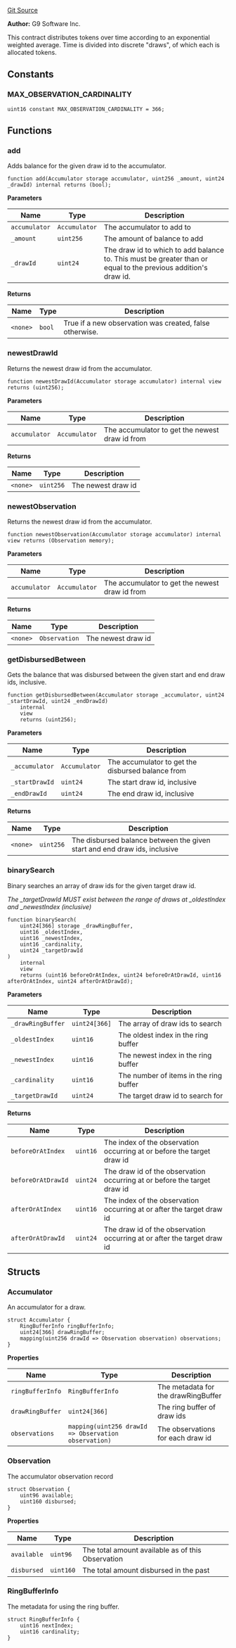 [Git Source](https://github.com/generationsoftware/pt-v5-prize-pool/blob/768fa642eb31cfff0fe929da0929a9bb4dea0b2d/src/libraries/DrawAccumulatorLib.sol)

**Author:**
G9 Software Inc.

This contract distributes tokens over time according to an exponential weighted average.
Time is divided into discrete "draws", of which each is allocated tokens.


## Constants
### MAX_OBSERVATION_CARDINALITY

```solidity
uint16 constant MAX_OBSERVATION_CARDINALITY = 366;
```

## Functions
### add

Adds balance for the given draw id to the accumulator.


```solidity
function add(Accumulator storage accumulator, uint256 _amount, uint24 _drawId) internal returns (bool);
```
**Parameters**

|Name|Type|Description|
|----|----|-----------|
|`accumulator`|`Accumulator`|The accumulator to add to|
|`_amount`|`uint256`|The amount of balance to add|
|`_drawId`|`uint24`|The draw id to which to add balance to. This must be greater than or equal to the previous addition's draw id.|

**Returns**

|Name|Type|Description|
|----|----|-----------|
|`<none>`|`bool`|True if a new observation was created, false otherwise.|


### newestDrawId

Returns the newest draw id from the accumulator.


```solidity
function newestDrawId(Accumulator storage accumulator) internal view returns (uint256);
```
**Parameters**

|Name|Type|Description|
|----|----|-----------|
|`accumulator`|`Accumulator`|The accumulator to get the newest draw id from|

**Returns**

|Name|Type|Description|
|----|----|-----------|
|`<none>`|`uint256`|The newest draw id|


### newestObservation

Returns the newest draw id from the accumulator.


```solidity
function newestObservation(Accumulator storage accumulator) internal view returns (Observation memory);
```
**Parameters**

|Name|Type|Description|
|----|----|-----------|
|`accumulator`|`Accumulator`|The accumulator to get the newest draw id from|

**Returns**

|Name|Type|Description|
|----|----|-----------|
|`<none>`|`Observation`|The newest draw id|


### getDisbursedBetween

Gets the balance that was disbursed between the given start and end draw ids, inclusive.


```solidity
function getDisbursedBetween(Accumulator storage _accumulator, uint24 _startDrawId, uint24 _endDrawId)
    internal
    view
    returns (uint256);
```
**Parameters**

|Name|Type|Description|
|----|----|-----------|
|`_accumulator`|`Accumulator`|The accumulator to get the disbursed balance from|
|`_startDrawId`|`uint24`|The start draw id, inclusive|
|`_endDrawId`|`uint24`|The end draw id, inclusive|

**Returns**

|Name|Type|Description|
|----|----|-----------|
|`<none>`|`uint256`|The disbursed balance between the given start and end draw ids, inclusive|


### binarySearch

Binary searches an array of draw ids for the given target draw id.

*The _targetDrawId MUST exist between the range of draws at _oldestIndex and _newestIndex (inclusive)*


```solidity
function binarySearch(
    uint24[366] storage _drawRingBuffer,
    uint16 _oldestIndex,
    uint16 _newestIndex,
    uint16 _cardinality,
    uint24 _targetDrawId
)
    internal
    view
    returns (uint16 beforeOrAtIndex, uint24 beforeOrAtDrawId, uint16 afterOrAtIndex, uint24 afterOrAtDrawId);
```
**Parameters**

|Name|Type|Description|
|----|----|-----------|
|`_drawRingBuffer`|`uint24[366]`|The array of draw ids to search|
|`_oldestIndex`|`uint16`|The oldest index in the ring buffer|
|`_newestIndex`|`uint16`|The newest index in the ring buffer|
|`_cardinality`|`uint16`|The number of items in the ring buffer|
|`_targetDrawId`|`uint24`|The target draw id to search for|

**Returns**

|Name|Type|Description|
|----|----|-----------|
|`beforeOrAtIndex`|`uint16`|The index of the observation occurring at or before the target draw id|
|`beforeOrAtDrawId`|`uint24`|The draw id of the observation occurring at or before the target draw id|
|`afterOrAtIndex`|`uint16`|The index of the observation occurring at or after the target draw id|
|`afterOrAtDrawId`|`uint24`|The draw id of the observation occurring at or after the target draw id|


## Structs
### Accumulator
An accumulator for a draw.


```solidity
struct Accumulator {
    RingBufferInfo ringBufferInfo;
    uint24[366] drawRingBuffer;
    mapping(uint256 drawId => Observation observation) observations;
}
```

**Properties**

|Name|Type|Description|
|----|----|-----------|
|`ringBufferInfo`|`RingBufferInfo`|The metadata for the drawRingBuffer|
|`drawRingBuffer`|`uint24[366]`|The ring buffer of draw ids|
|`observations`|`mapping(uint256 drawId => Observation observation)`|The observations for each draw id|

### Observation
The accumulator observation record


```solidity
struct Observation {
    uint96 available;
    uint160 disbursed;
}
```

**Properties**

|Name|Type|Description|
|----|----|-----------|
|`available`|`uint96`|The total amount available as of this Observation|
|`disbursed`|`uint160`|The total amount disbursed in the past|

### RingBufferInfo
The metadata for using the ring buffer.


```solidity
struct RingBufferInfo {
    uint16 nextIndex;
    uint16 cardinality;
}
```

